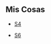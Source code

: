 ## Mis Cosas

- [S4](https://raw.githack.com/hans-mtz/Documents/main/Slides/worship-matters.html)

- [S6](https://raw.githack.com/hans-mtz/Documents/main/Slides/worship-matters-6.html)